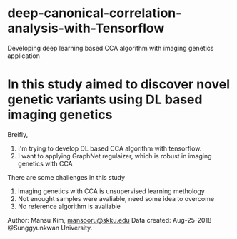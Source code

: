 # deep-canonical-correlation-analysis-with-Tensorflow
Developing deep learning based CCA algorithm with imaging genetics application
# In this study aimed to discover novel genetic variants using DL based imaging genetics 
Breifly, 
1) I'm trying to develop DL based CCA algorithm with tensorflow.
2) I want to applying GraphNet regulaizer, which is robust in imaging genetics with CCA

There are some challenges in this study
1) imaging genetics with CCA is unsupervised learning methology 
2) Not enought samples were avaliable, need some idea to overcome
3) No reference algorithm is avaliable

Author: Mansu Kim, mansooru@skku.edu
Data created: Aug-25-2018
@Sunggyunkwan University.
